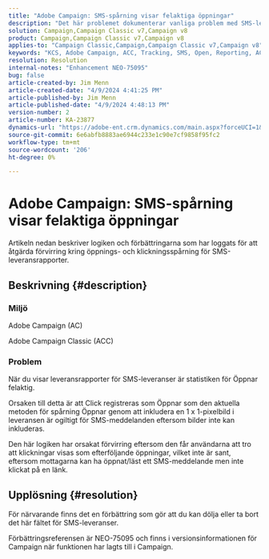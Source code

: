 ```yaml
---
title: "Adobe Campaign: SMS-spårning visar felaktiga öppningar"
description: "Det här problemet dokumenterar vanliga problem med SMS-leveransspårning som visar felaktiga öppningar i leveransrapporter"
solution: Campaign,Campaign Classic v7,Campaign v8
product: Campaign,Campaign Classic v7,Campaign v8
applies-to: "Campaign Classic,Campaign,Campaign Classic v7,Campaign v8"
keywords: "KCS, Adobe Campaign, ACC, Tracking, SMS, Open, Reporting, AC, Adobe Campaign Classic, FAQ"
resolution: Resolution
internal-notes: "Enhancement NEO-75095"
bug: false
article-created-by: Jim Menn
article-created-date: "4/9/2024 4:41:25 PM"
article-published-by: Jim Menn
article-published-date: "4/9/2024 4:48:13 PM"
version-number: 2
article-number: KA-23877
dynamics-url: "https://adobe-ent.crm.dynamics.com/main.aspx?forceUCI=1&pagetype=entityrecord&etn=knowledgearticle&id=c16e5eff-8ff6-ee11-a1fe-6045bd006268"
source-git-commit: 6e6abfb8883ae6944c233e1c90e7cf9858f95fc2
workflow-type: tm+mt
source-wordcount: '206'
ht-degree: 0%

---
```


# Adobe Campaign: SMS-spårning visar felaktiga öppningar


Artikeln nedan beskriver logiken och förbättringarna som har loggats för att åtgärda förvirring kring öppnings- och klickningsspårning för SMS-leveransrapporter.

## Beskrivning {#description}


### Miljö

Adobe Campaign (AC)

Adobe Campaign Classic (ACC)

### Problem

När du visar leveransrapporter för SMS-leveranser är statistiken för Öppnar felaktig.

Orsaken till detta är att Click registreras som Öppnar som den aktuella metoden för spårning Öppnar genom att inkludera en 1 x 1-pixelbild i leveransen är ogiltigt för SMS-meddelanden eftersom bilder inte kan inkluderas.

Den här logiken har orsakat förvirring eftersom den får användarna att tro att klickningar visas som efterföljande öppningar, vilket inte är sant, eftersom mottagarna kan ha öppnat/läst ett SMS-meddelande men inte klickat på en länk.


## Upplösning {#resolution}


För närvarande finns det en förbättring som gör att du kan dölja eller ta bort det här fältet för SMS-leveranser.

Förbättringsreferensen är NEO-75095 och finns i versionsinformationen för Campaign när funktionen har lagts till i Campaign.
